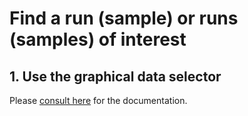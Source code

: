 
# Find a run (sample) or runs (samples) of interest

<!--There are at least two ways to find a project or projects of interest.
-->
## 1. Use the graphical data selector

Please [consult here](graphicdataselector.md) for the documentation.

<!--
## 2. Use the global search widget

A global search widget is available on the navigation bar next to the **GMrepo** logo:

![](images/finder/globalsearchwidget.png){ width=60%; }

Possible hits will be shown automatically in a dropdown list when users enter three and more characters:

![](images/finder/findrun.png){ width=40%; }

Users can then select any item from the list, and go to the `run/sample` of interest.

!!! tip
    Valid search term include:

    * NCBI/ENA run/sample ID, for example `ERR111`

!!! note
    * The search is automatic, so there is no need to press the <code>enter</code> key or click the <code>search</code> icon.
    * <code>Nothing will be shown</code> if no search results can be found in our database.

-->